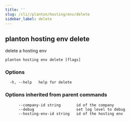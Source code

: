 ```yaml
---
title: ''
slug: /cli//planton/hosting/env/delete
sidebar_label: delete
---
```

## planton hosting env delete

delete a hosting env

```
planton hosting env delete [flags]
```

### Options

```
  -h, --help   help for delete
```

### Options inherited from parent commands

```
      --company-id string       id of the company
      --debug                   set log level to debug
      --hosting-env-id string   id of the hosting env
```

